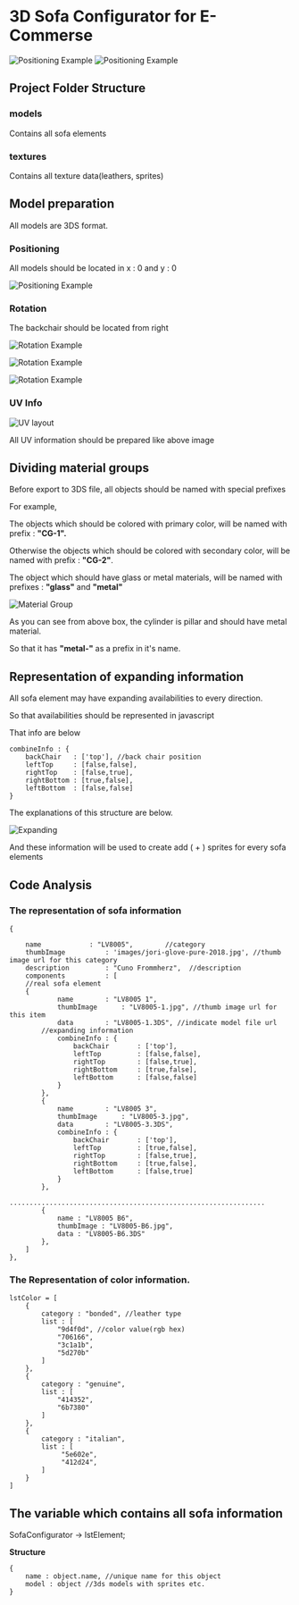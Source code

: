 # 3D Sofa Configurator for E-Commerse
 ![Positioning Example](screenshots/9.png)
  ![Positioning Example](screenshots/8.png)
## Project Folder Structure

### models 
Contains all sofa elements
### textures
Contains all texture data(leathers, sprites)
## Model preparation
All models are 3DS format.
### Positioning
All models should be located in x : 0 and y : 0

 ![Positioning Example](screenshots/1.png)

### Rotation

The backchair should be located from right

 ![Rotation Example](screenshots/2.png)

 ![Rotation Example](screenshots/3.png)

 ![Rotation Example](screenshots/4.png)

### UV Info

 ![UV layout](screenshots/5.png)

All UV information should be prepared like above image

## Dividing material groups

Before export to 3DS file, all objects should be named with special prefixes

For example,

The objects which should be colored with primary color, will be named with prefix : **"CG-1".**

Otherwise the objects which should be colored with secondary color, will be named with prefix : **"CG-2"**.

The object which should have glass or metal materials, will be named with prefixes : **"glass"** and **"metal"**

 ![Material Group](screenshots/6.png)

As you can see from above box, the cylinder is pillar and should have metal material.

So that it has **"metal-"** as a prefix in it's name.

## Representation of expanding information

All sofa element may have expanding availabilities to every direction.

So that availabilities should be represented in javascript

That info are below

	combineInfo : {
        backChair   : ['top'], //back chair position
        leftTop     : [false,false],
        rightTop    : [false,true],
        rightBottom : [true,false],
        leftBottom  : [false,false]
   	}

The explanations of this structure are below.

 ![Expanding](screenshots/7.png)

And these information will be used to create add ( + ) sprites for every sofa elements

## Code Analysis

### The representation of sofa information

	{

        name 			: "LV8005",        //category
        thumbImage 			: 'images/jori-glove-pure-2018.jpg', //thumb image url for this category
        description			: "Cuno Frommherz",  //description
        components 			: [
        //real sofa element
	    {
                name 		: "LV8005 1",
                thumbImage 		: "LV8005-1.jpg", //thumb image url for this item
                data 		: "LV8005-1.3DS", //indicate model file url
		    //expanding information
                combineInfo : {
                    backChair   	: ['top'],
                    leftTop     	: [false,false],
                    rightTop    	: [false,true],
                    rightBottom 	: [true,false],
                    leftBottom  	: [false,false]
                }
            },
            {
                name 		: "LV8005 3",
                thumbImage 		: "LV8005-3.jpg",
                data 		: "LV8005-3.3DS",
                combineInfo : {
                    backChair   	: ['top'],
                    leftTop     	: [true,false],
                    rightTop    	: [false,true],
                    rightBottom 	: [true,false],
                    leftBottom  	: [false,true]
                }
            },
            ................................................................
            {
                name : "LV8005 B6",
                thumbImage : "LV8005-B6.jpg",
                data : "LV8005-B6.3DS"
            },
        ]
    },

### The Representation of color information.

	lstColor = [
	    {
	        category : "bonded", //leather type
	        list : [
	            "9d4f0d", //color value(rgb hex)
	            "706166",
	            "3c1a1b",
	            "5d270b"
	        ]
	    },
	    {
	        category : "genuine",
	        list : [
	            "414352",
	            "6b7380"
	        ]
	    },
	    {
	        category : "italian",
	        list : [
	             "5e602e",
	             "412d24",
	        ]	    
	    }
	]

## The variable which contains all sofa information

SofaConfigurator -> lstElement;

**Structure**

	{
        name : object.name, //unique name for this object
        model : object //3ds models with sprites etc.
  	}
